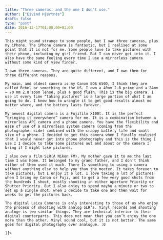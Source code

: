 ```yaml
---
title: "Three cameras, and the one I don’t use."
author: ["Eivind Hjertnes"]
draft: false
type: "post"
date: 2016-12-17T01:00:00+01:00
---
```


<div class="HTML">
  <div></div>

<p>

</div>

```text
This might sound strange to some people, but I own three cameras, plus my iPhone. The iPhone camera is fantastic, but I realised at some point that it is not for me. Some people love to take pictures with their phone, including my girl friend. But I can never get into it. I also have the same feeling every time I use a mirrorless camera without some kind of view finder.
```

<div class="HTML">
  <div></div>

</p>

</div>

<div class="HTML">
  <div></div>

<p>

</div>

```text
I own three cameras. They are quite different, and I own them for three different reasons.
```

<div class="HTML">
  <div></div>

</p>

</div>

<div class="HTML">
  <div></div>

<p>

</div>

```text
My main, and oldest camera is my Canon EOS 650D, I think they are called Rebel or something in the US. I own a 40mm 2.8 prime and a 24mm – 70 mm 2.8 zoom lense, plus a good flash. This is the big camera. I use it every time “taking pictures” is a large portion of what I am going to do. I know how to wrangle it to get good results almost no matter where, and the battery lasts forever.
```

<div class="HTML">
  <div></div>

</p>

</div>

<div class="HTML">
  <div></div>

<p>

</div>

```text
My newest digital camera is a Fujifilm X100t. It is the perfect “bringing it everywhere” camera for me. It is a combination between a mirrorless APC camera and a phone camera. You have the flexibility and ease of use of a mirrorless system camera (coming from the photographer side) combined with the crappy battery life and small size of a phone. I decided to get this camera when I finally realised that I would never get into phone photography and this is the thing I use I I decide to take some pictures out and about or the camera I bring if I might take pictures.
```

<div class="HTML">
  <div></div>

</p>

</div>

<div class="HTML">
  <div></div>

<p>

</div>

```text
I also own a film SLR(A Nikon FM). My mother gave it to me the last time I was home. It belonged to my grand father, and I don’t think either of them used it much. There Is something to using a camera without anything else to help you than the meeter. It takes forever to take pictures, but I enjoy it a lot. I love taking a lot of pictures when I bring my Canon or Fuji, and to get a few very good shots from the hundreds I shoot, mostly shooting in either Aperture Priority or Shutter Priority. But I also enjoy to spend maybe a minute or two to set up a single shot, when I decide to take one and then wait for weeks to get the pictures back.
```

<div class="HTML">
  <div></div>

</p>

</div>

<div class="HTML">
  <div></div>

<p>

</div>

```text
The digital Leica Cameras is only interesting to those of us who enjoy the process of shooting with analog SLR’s. Vinyl records and shooting analoge is two similar things. They are technical inferior to their digital counterparts. This does not mean that you can’t enjoy the one more than the other. Vinyl sound cool, but it is not better. The same goes for digital photography over analogue. :0
```

<div class="HTML">
  <div></div>

</p>

</div>

<div class="HTML">
  <div></div>

<p>

</div>

```text
]]>
```

<div class="HTML">
  <div></div>

</p>

</div>
